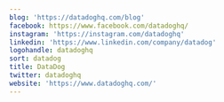 ```yaml
---
blog: 'https://datadoghq.com/blog'
facebook: https://www.facebook.com/datadoghq/
instagram: 'https://instagram.com/datadoghq'
linkedin: 'https://www.linkedin.com/company/datadog'
logohandle: datadoghq
sort: datadog
title: DataDog
twitter: datadoghq
website: 'https://www.datadoghq.com/'
---
```

